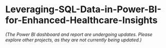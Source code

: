 # Leveraging-SQL-Data-in-Power-BI-for-Enhanced-Healthcare-Insights

_(The Power BI dashboard and report are undergoing updates. Please explore other projects, as they are not currently being updated.)_
